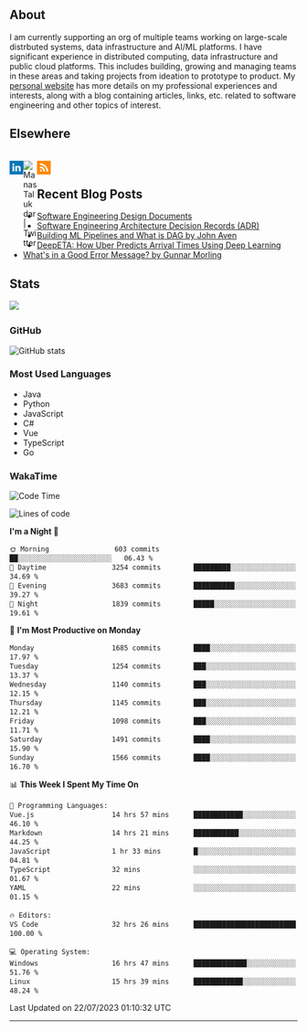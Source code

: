 ## About

I am currently supporting an org of multiple teams working on large-scale distrbuted systems, data infrastructure and AI/ML platforms. I have significant experience in distributed computing, data infrastructure and public cloud platforms. This includes building, growing and managing teams in these areas and taking projects from ideation to prototype to product. My [personal website](https://manastalukdar.github.io/) has more details on my professional experiences and interests, along with a blog containing articles, links, etc. related to software engineering and other topics of interest.

## Elsewhere

</br>

<a href="https://www.linkedin.com/in/manastalukdar" target="_blank">
  <img align="left" alt="Manas Talukdar | Linkedin" width="24px" src="https://raw.githubusercontent.com/edent/SuperTinyIcons/master/images/svg/linkedin.svg" />
</a>
<a href="https://www.twitter.com/manastalukdar" target="_blank">
  <img align="left" alt="Manas Talukdar | Twitter" width="24px" src="https://github.com/TheDudeThatCode/TheDudeThatCode/blob/master/Assets/Twitter.svg" />
</a>
<a href="https://manastalukdar.github.io/" target="_blank">
  <img align="left" alt="Manas Talukdar | Website" width="24px" src="https://github.com/edent/SuperTinyIcons/blob/master/images/svg/rss.svg" />
</a>

</br>

## Recent Blog Posts

<!-- BLOG:START -->
- [Software Engineering Design Documents](https://manastalukdar.github.io/blog/2023/03/18/software-engineering-design-documents/)
- [Software Engineering Architecture Decision Records &lpar;ADR&rpar;](https://manastalukdar.github.io/blog/2023/03/18/software-engineering-architecture-decision-records/)
- [Building ML Pipelines and What is DAG by John Aven](https://manastalukdar.github.io/blog/2022/03/21/building-ml-pipelines-dag/)
- [DeepETA: How Uber Predicts Arrival Times Using Deep Learning](https://manastalukdar.github.io/blog/2022/03/21/deepeta-uber-predicts-arrival-times-deep-learning/)
- [What&#39;s in a Good Error Message? by Gunnar Morling](https://manastalukdar.github.io/blog/2022/02/11/good-error-message-gunnar-morling/)
<!-- BLOG:END -->

## Stats

![](https://komarev.com/ghpvc/?username=manastalukdar)

### GitHub

![GitHub stats](https://github-readme-stats.vercel.app/api?username=manastalukdar&show_icons=true&hide_border=true&hide_rank=true&hide_title=true&icon_color=79ff97&text_color=cecac3&bg_color=4d4b4b)

### Most Used Languages

- Java
- Python
- JavaScript
- C#
- Vue
- TypeScript
- Go

<!--
![Top Langs](https://github-readme-stats.vercel.app/api/top-langs/?username=manastalukdar&layout=compact&hide_border=true&hide_title=true&icon_color=79ff97&text_color=cecac3&bg_color=4d4b4b)
-->

### WakaTime

<!--START_SECTION:waka-->
![Code Time](http://img.shields.io/badge/Code%20Time-3%2C775%20hrs%2044%20mins-blue)

![Lines of code](https://img.shields.io/badge/From%20Hello%20World%20I%27ve%20Written-2.1%20million%20lines%20of%20code-blue)

**I'm a Night 🦉** 

```text
🌞 Morning                603 commits         ██░░░░░░░░░░░░░░░░░░░░░░░   06.43 % 
🌆 Daytime                3254 commits        █████████░░░░░░░░░░░░░░░░   34.69 % 
🌃 Evening                3683 commits        ██████████░░░░░░░░░░░░░░░   39.27 % 
🌙 Night                  1839 commits        █████░░░░░░░░░░░░░░░░░░░░   19.61 % 
```
📅 **I'm Most Productive on Monday** 

```text
Monday                   1685 commits        ████░░░░░░░░░░░░░░░░░░░░░   17.97 % 
Tuesday                  1254 commits        ███░░░░░░░░░░░░░░░░░░░░░░   13.37 % 
Wednesday                1140 commits        ███░░░░░░░░░░░░░░░░░░░░░░   12.15 % 
Thursday                 1145 commits        ███░░░░░░░░░░░░░░░░░░░░░░   12.21 % 
Friday                   1098 commits        ███░░░░░░░░░░░░░░░░░░░░░░   11.71 % 
Saturday                 1491 commits        ████░░░░░░░░░░░░░░░░░░░░░   15.90 % 
Sunday                   1566 commits        ████░░░░░░░░░░░░░░░░░░░░░   16.70 % 
```


📊 **This Week I Spent My Time On** 

```text
💬 Programming Languages: 
Vue.js                   14 hrs 57 mins      ████████████░░░░░░░░░░░░░   46.10 % 
Markdown                 14 hrs 21 mins      ███████████░░░░░░░░░░░░░░   44.25 % 
JavaScript               1 hr 33 mins        █░░░░░░░░░░░░░░░░░░░░░░░░   04.81 % 
TypeScript               32 mins             ░░░░░░░░░░░░░░░░░░░░░░░░░   01.67 % 
YAML                     22 mins             ░░░░░░░░░░░░░░░░░░░░░░░░░   01.15 % 

🔥 Editors: 
VS Code                  32 hrs 26 mins      █████████████████████████   100.00 % 

💻 Operating System: 
Windows                  16 hrs 47 mins      █████████████░░░░░░░░░░░░   51.76 % 
Linux                    15 hrs 39 mins      ████████████░░░░░░░░░░░░░   48.24 % 
```


 Last Updated on 22/07/2023 01:10:32 UTC
<!--END_SECTION:waka-->

---

<!--

**manastalukdar/manastalukdar** is a ✨ _special_ ✨ repository because its `README.md` (this file) appears on your GitHub profile.

Here are some ideas to get you started:

- 🔭 I’m currently working on ...
- 🌱 I’m currently learning ...
- 👯 I’m looking to collaborate on ...
- 🤔 I’m looking for help with ...
- 💬 Ask me about ...
- 📫 How to reach me: ...
- 😄 Pronouns: ...
- ⚡ Fun fact: ...
-->
